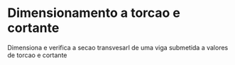 # Dimensionamento a torcao e cortante
 Dimensiona e verifica a secao transvesarl de uma viga submetida a valores de torcao e cortante
